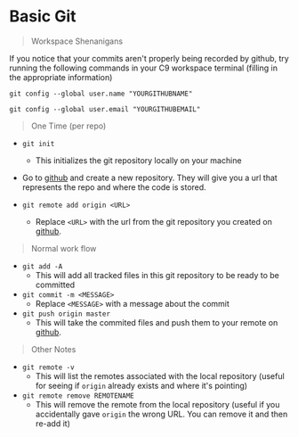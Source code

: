 # Basic Git

> Workspace Shenanigans

If you notice that your commits aren't properly being recorded by github, try running
the following commands in your C9 workspace terminal (filling in the appropriate information)

`git config --global user.name "YOURGITHUBNAME"`

`git config --global user.email "YOURGITHUBEMAIL"`


> One Time (per repo)

* `git init`
  * This initializes the git repository locally on your machine

* Go to [github](http://github.com) and create a new repository.  They will give you a url that represents the repo and where the code is stored.

* `git remote add origin <URL>`
  * Replace `<URL>` with the url from the git repository you created on [github](http://github.com). 



> Normal work flow

* `git add -A`
  * This will add all tracked files in this git repository to be ready to be committed
* `git commit -m <MESSAGE>`
  * Replace `<MESSAGE>` with a message about the commit
* `git push origin master`
  * This will take the commited files and push them to your remote on [github](http://github.com).

> Other Notes

* `git remote -v`
    *  This will list the remotes associated with the local repository (useful for seeing if `origin` already exists and where it's pointing)
*  `git remote remove REMOTENAME`
    *  This will remove the remote from the local repository (useful if you accidentally gave `origin` the wrong URL.  You can remove it and then re-add it)